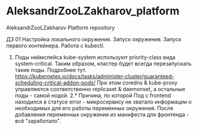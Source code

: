 # AleksandrZooLZakharov_platform
AleksandrZooLZakharov Platform repository

ДЗ 01 Настройка локального окружения. Запуск окружения. Запуск первого контейнера. Работа с kubectl.
1. Поды неймспейса kube-system используют priority-class вида system-critical. Таким образом, кластер будет всегда перезапускать такие поды. Подробнее тут. https://kubernetes.io/docs/tasks/administer-cluster/guaranteed-scheduling-critical-addon-pods/ При этом coredns & kube-proxy управляются соответственно replicaset & daemonset, a остальные поды - самой нодой.
2.* Причина, по которой Под с frontend  находился в статусе error - микросервису не хватало информации о необходимых для его работы переменных окружения. После добавления переменных окружения из манифеста для фронтенда - всё "заработало".


